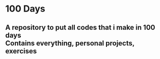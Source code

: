 <h1> 100 Days </h1>
<h2>A repository to put all codes that i make in 100 days<br>
Contains everything, personal projects, exercises</h2>